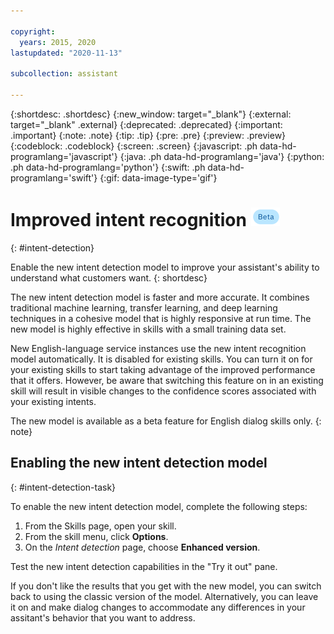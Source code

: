 ```yaml
---

copyright:
  years: 2015, 2020
lastupdated: "2020-11-13"

subcollection: assistant

---
```


{:shortdesc: .shortdesc}
{:new_window: target="_blank"}
{:external: target="_blank" .external}
{:deprecated: .deprecated}
{:important: .important}
{:note: .note}
{:tip: .tip}
{:pre: .pre}
{:preview: .preview}
{:codeblock: .codeblock}
{:screen: .screen}
{:javascript: .ph data-hd-programlang='javascript'}
{:java: .ph data-hd-programlang='java'}
{:python: .ph data-hd-programlang='python'}
{:swift: .ph data-hd-programlang='swift'}
{:gif: data-image-type='gif'}

# Improved intent recognition ![Beta](images/beta.png)
{: #intent-detection}

Enable the new intent detection model to improve your assistant's ability to understand what customers want.
{: shortdesc}

The new intent detection model is faster and more accurate. It combines traditional machine learning, transfer learning, and deep learning techniques in a cohesive model that is highly responsive at run time. The new model is highly effective in skills with a small training data set. 

New English-language service instances use the new intent recognition model automatically. It is disabled for existing skills. You can turn it on for your existing skills to start taking advantage of the improved performance that it offers. However, be aware that switching this feature on in an existing skill will result in visible changes to the confidence scores associated with your existing intents.

The new model is available as a beta feature for English dialog skills only.
{: note}

## Enabling the new intent detection model
{: #intent-detection-task}

To enable the new intent detection model, complete the following steps:

1.  From the Skills page, open your skill.
1.  From the skill menu, click **Options**.
1.  On the *Intent detection* page, choose **Enhanced version**.

Test the new intent detection capabilities in the "Try it out" pane. 

If you don't like the results that you get with the new model, you can switch back to using the classic version of the model. Alternatively, you can leave it on and make dialog changes to accommodate any differences in your assitant's behavior that you want to address.
